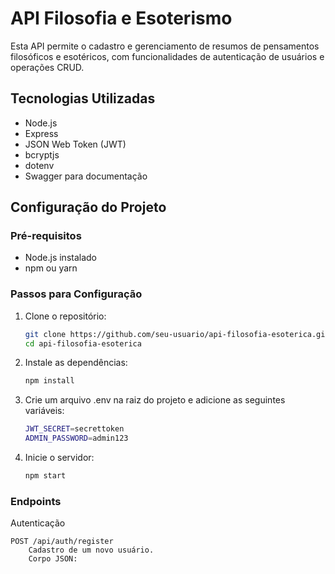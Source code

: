 # API Filosofia e Esoterismo

Esta API permite o cadastro e gerenciamento de resumos de pensamentos filosóficos e esotéricos, com funcionalidades de autenticação de usuários e operações CRUD.

## Tecnologias Utilizadas

- Node.js
- Express
- JSON Web Token (JWT)
- bcryptjs
- dotenv
- Swagger para documentação

## Configuração do Projeto

### Pré-requisitos

- Node.js instalado
- npm ou yarn

### Passos para Configuração

1. Clone o repositório:
   ```bash
   git clone https://github.com/seu-usuario/api-filosofia-esoterica.git
   cd api-filosofia-esoterica

2. Instale as dependências:
   ```bash
   npm install

3. Crie um arquivo .env na raiz do projeto e adicione as seguintes variáveis:
   ```bash
   JWT_SECRET=secrettoken
   ADMIN_PASSWORD=admin123

4. Inicie o servidor:
   ```bash
   npm start

### Endpoints
Autenticação

    POST /api/auth/register
        Cadastro de um novo usuário.
        Corpo JSON:
